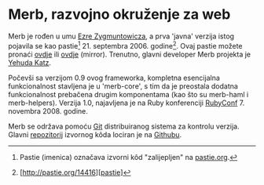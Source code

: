 # Merb, razvojno okruženje za web

Merb je rođen u umu [Ezre Zygmuntowicza][], a prva 'javna' verzija istog
pojavila se kao pastie[^explain_1] 21. septembra 2006. godine[^first-pastie].
Ovaj pastie možete pronaći [ovdje][pastie] ili [ovdje][gist] (mirror).
Trenutno, glavni developer Merb projekta je [Yehuda Katz][].

Počevši sa verzijom 0.9 ovog frameworka, kompletna esencijalna funkcionalnost
stavljena je u 'merb-core', s tim da je preostala dodatna funkcionalnost
prebačena drugim komponentama (kao što su merb-haml i merb-helpers).
Verzija 1.0, najavljena je na Ruby konferenciji [RubyConf][] 7. novembra 2008.
godine.

Merb se održava pomoću [Git][] distribuiranog sistema za kontrolu verzija.
Glavni [repozitorij][] izvornog kôda lociran je na [Githubu][].


<!-- Links -->
[Ezre Zygmuntowicza]:   http://brainspl.at/
[Git]:                  http://git.or.cz/
[Githubu]:              http://github.com/
[repozitorij]:          http://github.com/wycats/merb/
[RubyConf]:             http://rubyconf.org/
[Yehuda Katz]:          http://yehudakatz.com/
[pastie]:               http://pastie.org/14416
[pastie.org]:           http://pastie.org
[gist]:                 http://gist.github.com/33252

<!-- References -->
[^first-pastie]: [http://pastie.org/14416][pastie]

<!-- Additional explanations for possible translation based conflicts -->
[^explain_1]: Pastie (imenica) označava izvorni kôd "zalijepljen" na
              [pastie.org].


